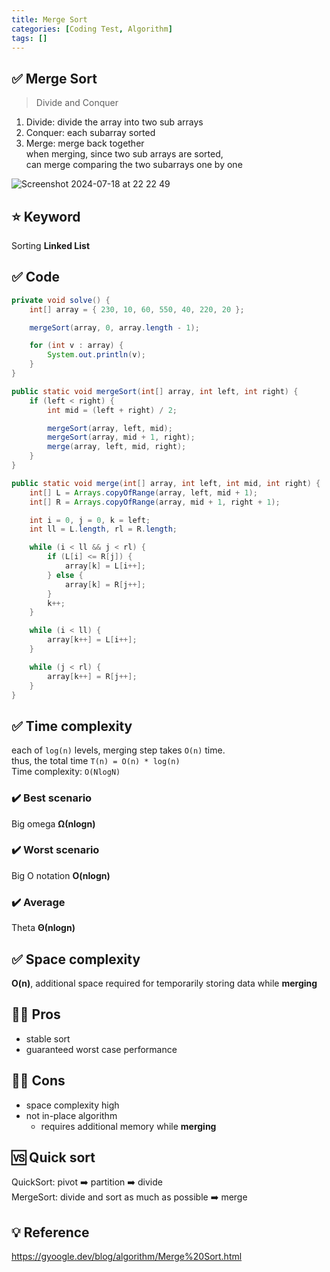 ```yaml
---
title: Merge Sort
categories: [Coding Test, Algorithm]
tags: []
---
```


## ✅ Merge Sort

> Divide and Conquer

1. Divide: divide the array into two sub arrays <br>
2. Conquer: each subarray sorted<br>
3. Merge: merge back together<br>
   when merging, since two sub arrays are sorted,<br>
   can merge comparing the two subarrays one by one<br>

![Screenshot 2024-07-18 at 22 22 49](https://github.com/user-attachments/assets/354c5dee-87c0-4045-ba86-f900fd321d1e)

## ⭐️ Keyword

Sorting **Linked List** <br>

## ✅ Code

```java
private void solve() {
    int[] array = { 230, 10, 60, 550, 40, 220, 20 };

    mergeSort(array, 0, array.length - 1);

    for (int v : array) {
        System.out.println(v);
    }
}

public static void mergeSort(int[] array, int left, int right) {
    if (left < right) {
        int mid = (left + right) / 2;

        mergeSort(array, left, mid);
        mergeSort(array, mid + 1, right);
        merge(array, left, mid, right);
    }
}

public static void merge(int[] array, int left, int mid, int right) {
    int[] L = Arrays.copyOfRange(array, left, mid + 1);
    int[] R = Arrays.copyOfRange(array, mid + 1, right + 1);

    int i = 0, j = 0, k = left;
    int ll = L.length, rl = R.length;

    while (i < ll && j < rl) {
        if (L[i] <= R[j]) {
            array[k] = L[i++];
        } else {
            array[k] = R[j++];
        }
        k++;
    }

    while (i < ll) {
        array[k++] = L[i++];
    }

    while (j < rl) {
        array[k++] = R[j++];
    }
}
```

## ✅ Time complexity

each of `log(n)` levels, merging step takes `O(n)` time. <br>
thus, the total time `T(n) = O(n) * log(n)` <br>
Time complexity: `O(NlogN)` <br>

### ✔️ Best scenario

Big omega **Ω(nlogn)**

### ✔️ Worst scenario

Big O notation **O(nlogn)**

### ✔️ Average

Theta **Θ(nlogn)**

## ✅ Space complexity

**O(n)**, additional space required for temporarily storing data while **merging**

## 👍🏻 Pros

- stable sort
- guaranteed worst case performance

## 👎🏻 Cons

- space complexity high
- not in-place algorithm
  - requires additional memory while **merging**

## 🆚 Quick sort

QuickSort: pivot ➡️ partition ➡️ divide<br>
MergeSort: divide and sort as much as possible ➡️ merge<br>

## 💡 Reference

<https://gyoogle.dev/blog/algorithm/Merge%20Sort.html>
